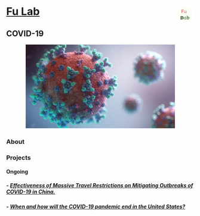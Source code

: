 # [Fu Lab](./index.md) <img src="./images/Logo.png" align = "right" alt="" width="50">

## COVID-19

<p align="center">
<img src="./images/covid-19.png" alt="" width="400">
</p>

### About
> 

### Projects

#### Ongoing

##### - [Effectiveness of Massive Travel Restrictions on Mitigating Outbreaks of COVID-19 in China.](./covid-19/china.md)

##### - [When and how will the COVID-19 pandemic end in the United States?](./covid-19/us.md)
